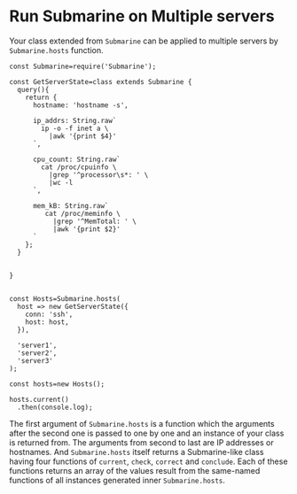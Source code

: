 # Run Submarine on Multiple servers

Your class extended from `Submarine` can be applied to multiple servers by `Submarine.hosts` function.

```
const Submarine=require('Submarine');

const GetServerState=class extends Submarine {
  query(){
    return {
      hostname: 'hostname -s',

      ip_addrs: String.raw`
        ip -o -f inet a \
          |awk '{print $4}'
      `,

      cpu_count: String.raw`
        cat /proc/cpuinfo \
          |grep '^processor\s*: ' \
          |wc -l
      `,

      mem_kB: String.raw`
         cat /proc/meminfo \
           |grep '^MemTotal: ' \
           |awk '{print $2}'
      `
    };
  }
 

}


const Hosts=Submarine.hosts(
  host => new GetServerState({
    conn: 'ssh',
    host: host,
  }),

  'server1',
  'server2',
  'server3'
);

const hosts=new Hosts();

hosts.current()
  .then(console.log);
```


The first argument of `Submarine.hosts` is a function which the arguments after the second one is passed to one by one and an instance of your class is returned from. The arguments from second to last are IP addresses or hostnames. And `Submarine.hosts` itself returns a Submarine-like class having four functions of `current`, `check`, `correct` and `conclude`. Each of these functions returns an array of the values result from the same-named functions of all instances generated inner `Submarine.hosts`.


